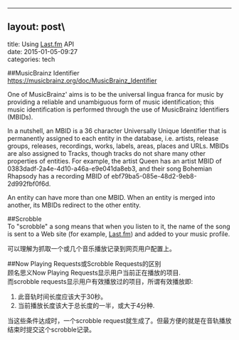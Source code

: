 ---

## layout: post\
title: Using [Last.fm](http://Last.fm) API\
date: 2015-01-05-09:27\
categories: tech

##MusicBrainz Identifier\
<https://musicbrainz.org/doc/MusicBrainz_Identifier>

One of MusicBrainz' aims is to be the universal lingua franca for music by providing a reliable and unambiguous form of music identification; this music identification is performed through the use of MusicBrainz Identifiers (MBIDs).

In a nutshell, an MBID is a 36 character Universally Unique Identifier that is permanently assigned to each entity in the database, i.e. artists, release groups, releases, recordings, works, labels, areas, places and URLs. MBIDs are also assigned to Tracks, though tracks do not share many other properties of entities. For example, the artist Queen has an artist MBID of 0383dadf-2a4e-4d10-a46a-e9e041da8eb3, and their song Bohemian Rhapsody has a recording MBID of ebf79ba5-085e-48d2-9eb8-2d992fbf0f6d.

An entity can have more than one MBID. When an entity is merged into another, its MBIDs redirect to the other entity.

##Scrobble\
To "scrobble" a song means that when you listen to it, the name of the song is sent to a Web site (for example, [Last.fm](http://Last.fm)) and added to your music profile.

可以理解为抓取一个或几个音乐播放记录到网页用户配置上。

##Now Playing Requests或Scrobble Requests的区别\
顾名思义Now Playing Requests显示用户当前正在播放的项目.\
而scrobble requests显示用户有效播放过的项目，所谓有效播放即:

1. 此音轨时间长度应该大于30秒。
2. 当前播放长度该大于总长度的一半，或大于4分种.

当这些条件达成时，一个scrobble request就生成了。但最方便的就是在音轨播放结束时提交这个scrobble记录。